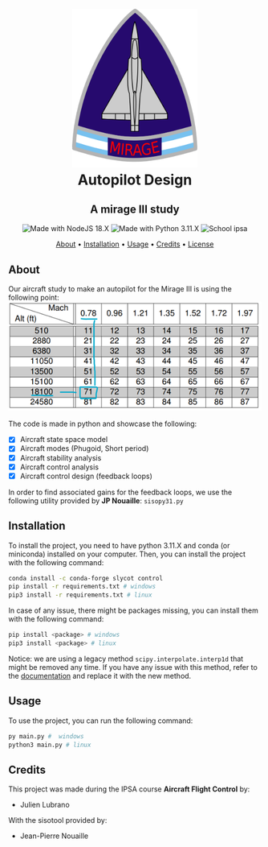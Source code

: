 <h1 align="center"> 
  <br>
    <img src="mirageIII.png" width="250"></img>
  <br>
    Autopilot Design
  <br>
</h1>

<h2 align="center"> 
  A mirage III study
</h2>

<p align="center">

  <img src="https://img.shields.io/badge/Made%20With-Conda%2023.X-darkgreen.svg?style=for-the-badge&logo=anaconda" alt="Made with NodeJS 18.X">

  <img src="https://img.shields.io/badge/Python-3.11.X-blue.svg?style=for-the-badge&logo=python" alt="Made with Python 3.11.X">

  <img src="https://img.shields.io/badge/SCHOOL-IPSA-cyan.svg?style=for-the-badge" alt="School ipsa">
</p>

<p align="center">
  <a href="#about">About</a> •
  <a href="#installation">Installation</a> •
  <a href="#usage">Usage</a> •
  <a href="#credits">Credits</a> •
  <a href="#license">License</a>
</p>

## About
Our aircraft study to make an autopilot for the Mirage III is using the following point:
![img.png](study-point.png)

The code is made in python and showcase the following:
- [x] Aircraft state space model
- [x] Aircraft modes (Phugoid, Short period)
- [x] Aircraft stability analysis
- [x] Aircraft control analysis
- [x] Aircraft control design (feedback loops)

In order to find associated gains for the feedback loops, we use the following utility provided by **JP Nouaille**:
`sisopy31.py`

## Installation
To install the project, you need to have python 3.11.X and conda (or miniconda) installed on your computer.
Then, you can install the project with the following command:
```bash
conda install -c conda-forge slycot control
pip install -r requirements.txt # windows
pip3 install -r requirements.txt # linux
```

In case of any issue, there might be packages missing, you can install them with the following command:
```bash
pip install <package> # windows
pip3 install <package> # linux
```

Notice: we are using a legacy method `scipy.interpolate.interp1d` that might be removed any time. 
If you have any issue with this method, refer to the [documentation](https://docs.scipy.org/doc/scipy/reference/generated/scipy.interpolate.interp1d.html) and replace it with the new method.

## Usage
To use the project, you can run the following command:
```bash
py main.py #  windows
python3 main.py # linux
```

## Credits
This project was made during the IPSA course **Aircraft Flight Control** by:
- Julien Lubrano

With the sisotool provided by:
- Jean-Pierre Nouaille





